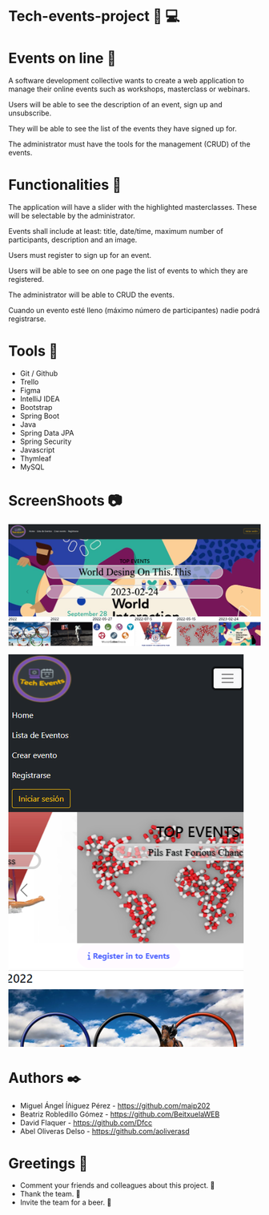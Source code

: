 # Tech-events-project :iphone: :computer:

Events on line :date:
=======
A software development collective wants to create a web application to manage their online events such as workshops, masterclass or webinars.

Users will be able to see the description of an event, sign up and unsubscribe. 

They will be able to see the list of the events they have signed up for. 

The administrator must have the tools for the management (CRUD) of the events.

# Functionalities :floppy_disk:

The application will have a slider with the highlighted masterclasses. These will be selectable by the administrator.

Events shall include at least: title, date/time, maximum number of participants, description and an image.

Users must register to sign up for an event.

Users will be able to see on one page the list of events to which they are registered.

The administrator will be able to CRUD the events.

Cuando un evento esté lleno (máximo número de participantes) nadie podrá registrarse.

# Tools :hammer:
- Git / Github
- Trello
- Figma
- IntelliJ IDEA
- Bootstrap
- Spring Boot
- Java 
- Spring Data JPA
- Spring Security
- Javascript
- Thymleaf
- MySQL


# ScreenShoots :camera:

![Screenshot](desktop.PNG)

![Screenshot](mobile.PNG)


# Authors ✒️
- Miguel Ángel Íñiguez Pérez - https://github.com/maip202
- Beatriz Robledillo Gómez - https://github.com/BeitxuelaWEB
- David Flaquer - https://github.com/Dfcc
- Abel Oliveras Delso - https://github.com/aoliverasd

# Greetings :gift:
- Comment your friends and colleagues about this project. :loudspeaker:
- Thank the team. :slightly_smiling_face:
- Invite the team for a beer. :beer:
